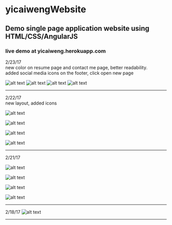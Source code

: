 # yicaiwengWebsite
## Demo single page application website using HTML/CSS/AngularJS
### live demo at yicaiweng.herokuapp.com

2/23/17 <br>
new color on resume page and contact me page, better readability. <br>
added social media icons on the footer, click open new page

![alt text](https://cloud.githubusercontent.com/assets/13059369/23264510/315f10bc-f9a7-11e6-80b3-c130964ea2e8.png)
![alt text](https://cloud.githubusercontent.com/assets/13059369/23264512/3170f1f6-f9a7-11e6-81a8-58308737ba34.png)
![alt text](https://cloud.githubusercontent.com/assets/13059369/23264513/3170fad4-f9a7-11e6-978b-c71b23a986e6.png)
![alt text](https://cloud.githubusercontent.com/assets/13059369/23264511/3170cee2-f9a7-11e6-9d85-5630a74ccc66.png)

------------------------------------------------------------------------------------------------------------------------------


2/22/17 <br>
new layout, added icons

![alt text](https://cloud.githubusercontent.com/assets/13059369/23243967/e852799a-f947-11e6-9ddf-25722fb47eef.png)

![alt text](https://cloud.githubusercontent.com/assets/13059369/23243970/ea2f95b8-f947-11e6-84a3-867c624ac95b.png)

![alt text](https://cloud.githubusercontent.com/assets/13059369/23243972/eba6eb94-f947-11e6-93df-3956f6963d99.png)

![alt text](https://cloud.githubusercontent.com/assets/13059369/23243973/edacab54-f947-11e6-9683-52563bba8047.png)

------------------------------------------------------------------------------------------------------------------------------

2/21/17

![alt text](https://cloud.githubusercontent.com/assets/13059369/23198514/b9a1a39c-f88d-11e6-92e7-f69c7e5afdc4.png)

![alt text](https://cloud.githubusercontent.com/assets/13059369/23198515/bbd381c6-f88d-11e6-90bb-09c8b3afa694.png)

![alt text](https://cloud.githubusercontent.com/assets/13059369/23198517/bd799812-f88d-11e6-91d2-ed396e4cffe2.png)

![alt text](https://cloud.githubusercontent.com/assets/13059369/23198518/bee8b782-f88d-11e6-9113-dd5f6a0be297.png)

------------------------------------------------------------------------------------------------------------------------------

2/18/17
![alt text](https://cloud.githubusercontent.com/assets/13059369/23198272/ff50ecb0-f88b-11e6-96ad-401ebeb853ec.png)

------------------------------------------------------------------------------------------------------------------------------
